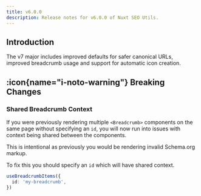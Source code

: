 ```yaml
---
title: v6.0.0
description: Release notes for v6.0.0 of Nuxt SEO Utils.
---
```


## Introduction

The v7 major includes improved defaults for safer canonical URLs, improved breadcrumb usage and 
support for automatic icon creation.

## :icon{name="i-noto-warning"} Breaking Changes

### Shared Breadcrumb Context

If you were previously rendering multiple `<Breadcrumb>` components on the same page without specifying an `id`,
you will now run into issues with context being shared between the components.

This is intentional as previously you would be rendering invalid Schema.org markup.

To fix this you should specify an `id` which will have shared context.

```ts
useBreadcrumbItems({
  id: 'my-breadcrumb',
})
```

